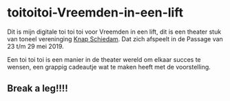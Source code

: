 # toitoitoi-Vreemden-in-een-lift
Dit is mijn digitale toi toi toi voor Vreemden in een lift, dit is een theater stuk van toneel vereninging [Knap Schiedam](https://knapschiedam.nl/). Dat zich afspeelt in de Passage van 23 t/m 29 mei 2019. 

Een toi toi toi is een manier in de theater wereld om elkaar succes te wensen, een grappig cadeautje wat te maken heeft met de voorstelling. 

## Break a leg!!!!
